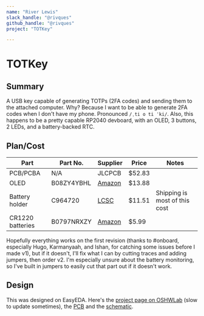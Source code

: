 ```yaml
---
name: "River Lewis"
slack_handle: "@rivques"
github_handle: "@rivques"
project: "TOTKey"

---
```


# TOTKey
## Summary
A USB key capable of generating TOTPs (2FA codes) and sending them to the attached computer.
Why? Because I want to be able to generate 2FA codes when I don't have my phone. Pronounced `/ˌti o ti ˈki/`.
Also, this  happens to be a pretty capable RP2040 devboard, with an OLED, 3 buttons, 2 LEDs, and a battery-backed RTC.

## Plan/Cost
Part|Part No.|Supplier|Price|Notes
---|---|---|---|---
PCB/PCBA|N/A|JLCPCB|$52.83|
OLED|B08ZY4YBHL|[Amazon](https://www.amazon.com/Teyleten-Robot-Display-SSD1306-Raspberry/dp/B08ZY4YBHL)|$13.88|
Battery holder|C964720|[LCSC](https://www.lcsc.com/product-detail/Battery-Connectors_MYOUNG-BS-12-A1AJ002-F_C964720.html)|$11.51|Shipping is most of this cost
CR1220 batteries|B0797NRXZY|[Amazon](https://www.amazon.com/LiCB-Pack-CR1220-Lithium-Battery/dp/B0797NRXZY)|$5.99|

Hopefully everything works on the first revision (thanks to #onboard, especially Hugo, Karmanyaah, and Ishan, for catching some issues before I made v1), but if it doesn't,
I'll fix what I can by cutting traces and adding jumpers, then order v2. I'm especially unsure about the battery monitoring, so I've built in jumpers to easily cut that part out if it doesn't work.

## Design
This was designed on EasyEDA. Here's the [project page on OSHWLab](https://oshwlab.com/rivques/totkey) (slow to update sometimes), the [PCB](https://easyeda.com/editor#id=a047122325314c07bb52b96d80c8d825) and the [schematic](https://easyeda.com/editor#id=1f6edd6aa64a423ab0e672aebc9e7131).

